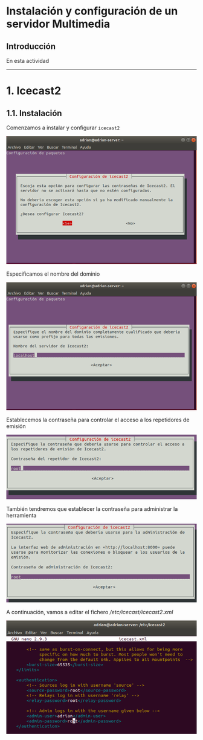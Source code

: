 # Instalación y configuración de un servidor Multimedia
## Introducción
En esta actividad

---

# 1. Icecast2
## 1.1. Instalación
Comenzamos a instalar y configurar `icecast2`
<p align="center"><img src="img/1.png"></p>

Especificamos el nombre del dominio
<p align="center"><img src="img/2.png"></p>

Establecemos la contraseña para controlar el acceso a los repetidores de emisión
<p align="center"><img src="img/3.png"></p>

También tendremos que establecer la contraseña para administrar la herramienta
<p align="center"><img src="img/4.png"></p>

A continuación, vamos a editar el fichero */etc/icecast/icecast2.xml*
<p align="center"><img src="img/5.png"></p>
